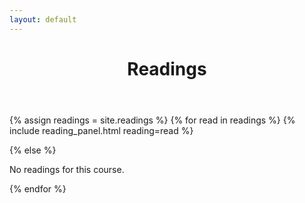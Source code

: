 ```yaml
---
layout: default
---
```


<header><h1>Readings</h1></header>

<main class="container">

{% assign readings = site.readings %}
{% for read in readings %}
  {% include reading_panel.html reading=read %}

{% else %}

  <p>No readings for this course.</p>

{% endfor %}

</main>
